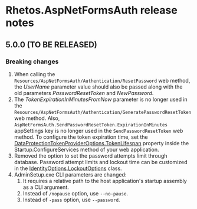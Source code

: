 # Rhetos.AspNetFormsAuth release notes

## 5.0.0 (TO BE RELEASED)

### Breaking changes

1. When calling the `Resources/AspNetFormsAuth/Authentication/ResetPassword` web method,
   the *UserName* parameter value should also be passed along with the old parameters *PasswordResetToken* and *NewPassword*.
2. The *TokenExpirationInMinutesFromNow* parameter is no longer used in the `Resources/AspNetFormsAuth/Authentication/GeneratePasswordResetToken` web method.
   Also, `AspNetFormsAuth.SendPasswordResetToken.ExpirationInMinutes` appSettings key is no longer used in the `SendPasswordResetToken` web method.
   To configure the token expiration time, set
   the [DataProtectionTokenProviderOptions.TokenLifespan](https://docs.microsoft.com/en-us/dotnet/api/microsoft.aspnetcore.identity.dataprotectiontokenprovideroptions.tokenlifespan?view=aspnetcore-5.0)
   property inside the Startup.ConfigureServices method of your web application.
3. Removed the option to set the password attempts limit through database.
   Password attempt limits and lockout time can be customized in
   the [IdentityOptions.LockoutOptions](https://docs.microsoft.com/en-us/dotnet/api/microsoft.aspnetcore.identity.identityoptions.lockout?view=aspnetcore-5.0#Microsoft_AspNetCore_Identity_IdentityOptions_Lockout)
   class.
4. AdminSetup.exe CLI parameters are changed:
   1. It requires a relative path to the host application's startup assembly as a CLI argument.
   2. Instead of `/nopause` option, use `--no-pause`.
   3. Instead of `-pass` option, use `--password`.
